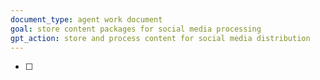```yaml
---
document_type: agent work document
goal: store content packages for social media processing
gpt_action: store and process content for social media distribution
---
```


- [ ]
